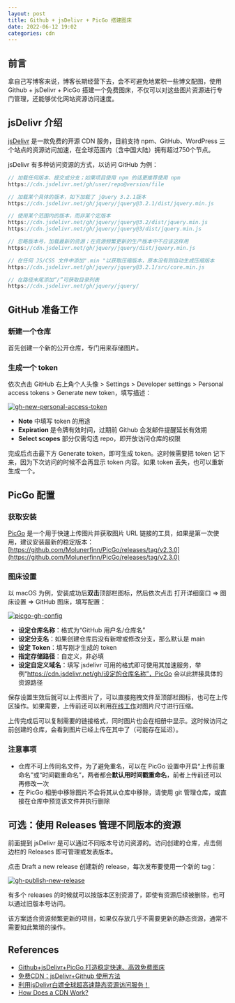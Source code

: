 ```yaml
---
layout: post
title: Github + jsDelivr + PicGo 搭建图床
date: 2022-06-12 19:02
categories: cdn
---
```

## 前言

拿自己写博客来说，博客长期经营下去，会不可避免地累积一些博文配图，使用 Github + jsDelivr + PicGo 搭建一个免费图床，不仅可以对这些图片资源进行专门管理，还能够优化网站资源访问速度。

## jsDelivr 介绍

[jsDelivr](https://www.jsdelivr.com/) 是一款免费的开源 CDN 服务，目前支持 npm、GitHub、WordPress 三个站点的资源访问加速，在全球范围内（含中国大陆）拥有超过750个节点。

jsDelivr 有多种访问资源的方式，以访问 GitHub 为例：

```js
// 加载任何版本、提交或分支；如果项目使用 npm 的话更推荐使用 npm
https://cdn.jsdelivr.net/gh/user/repo@version/file

// 加载某个具体的版本，如下加载了 jQuery 3.2.1版本
https://cdn.jsdelivr.net/gh/jquery/jquery@3.2.1/dist/jquery.min.js

// 使用某个范围内的版本，而非某个定版本
https://cdn.jsdelivr.net/gh/jquery/jquery@3.2/dist/jquery.min.js
https://cdn.jsdelivr.net/gh/jquery/jquery@3/dist/jquery.min.js

// 忽略版本号，加载最新的资源；在资源频繁更新的生产版本中不应该这样用
https://cdn.jsdelivr.net/gh/jquery/jquery/dist/jquery.min.js

// 在任何 JS/CSS 文件中添加".min "以获取压缩版本，原本没有则自动生成压缩版本
https://cdn.jsdelivr.net/gh/jquery/jquery@3.2.1/src/core.min.js

// 在路径末尾添加“/”可获取目录列表
https://cdn.jsdelivr.net/gh/jquery/jquery/
```

## GitHub 准备工作

### 新建一个仓库

首先创建一个新的公开仓库，专门用来存储图片。

### 生成一个 token

依次点击 GitHub 右上角个人头像 > Settings > Developer settings > Personal access tokens > Generate new token，填写描述：

[![gh-new-personal-access-token](https://cdn.jsdelivr.net/gh/toonoisy/asset-hosting/img/gh-new-personal-access-token.jpg)](https://cdn.jsdelivr.net/gh/toonoisy/asset-hosting/img/gh-new-personal-access-token.jpg)

- **Note** 中填写 token 的用途
- **Expiration** 是令牌有效时间，过期前 Github 会发邮件提醒延长有效期
- **Select scopes** 部分仅需勾选 repo，即开放访问仓库的权限

完成后点击最下方 Generate token，即可生成 token。这时候需要把 token 记下来，因为下次访问的时候不会再显示 token 内容。如果 token 丢失，也可以重新生成一个。

## PicGo 配置

### 获取安装

[PicGo](https://github.com/Molunerfinn/PicGo) 是一个用于快速上传图片并获取图片 URL 链接的工具，如果是第一次使用，建议安装最新的稳定版本：[https://github.com/Molunerfinn/PicGo/releases/tag/v2.3.0](https://github.com/Molunerfinn/PicGo/releases/tag/v2.3.0)

### 图床设置

以 macOS 为例，安装成功后**双击**顶部栏图标，然后依次点击 打开详细窗口 => 图床设置 => GitHub 图床，填写配置：

[![picgo-gh-config](https://cdn.jsdelivr.net/gh/toonoisy/asset-hosting/img/picgo-gh-config.jpg)](https://cdn.jsdelivr.net/gh/toonoisy/asset-hosting/img/picgo-gh-config.jpg)

- **设定仓库名称**：格式为“GitHub 用户名/仓库名”
- **设定分支名**：如果创建仓库后没有新增或修改分支，那么默认是 main
- **设定 Token**：填写刚才生成的 token
- **指定存储路径**：自定义，非必填
- **设定自定义域名**：填写 jsdelivr 可用的格式即可使用其加速服务，举例“https://cdn.jsdelivr.net/gh/设定的仓库名称”，PicGo 会以此拼接具体的资源路径

保存设置生效后就可以上传图片了，可以直接拖拽文件至顶部栏图标，也可在上传区操作。如果需要，上传前还可以利用[在线工作](https://tinypng.com/)对图片尺寸进行压缩。

上传完成后可以复制需要的链接格式，同时图片也会在相册中显示。这时候访问之前创建的仓库，会看到图片已经上传在其中了（可能存在延迟）。

### 注意事项

- 仓库不可上传同名文件，为了避免重名，可以在 PicGo 设置中开启“上传前重命名”或“时间戳重命名”，两者都会**默认用时间戳重命名**，前者上传前还可以再修改一次
- 在 PicGo 相册中移除图片不会将其从仓库中移除，请使用 git 管理仓库，或直接在仓库中预览该文件并执行删除

## 可选：使用 Releases 管理不同版本的资源

前面提到 jsDelivr 是可以通过不同版本号访问资源的。访问创建的仓库，点击侧边栏的 Releases 即可管理或发表版本。

点击 Draft a new release 创建新的 release，每次发布要使用一个新的 tag：

[![gh-publish-new-release](https://cdn.jsdelivr.net/gh/toonoisy/asset-hosting/img/gh-publish-new-release.jpg)](https://cdn.jsdelivr.net/gh/toonoisy/asset-hosting/img/gh-publish-new-release.jpg)

有多个 releases 的时候就可以按版本区别资源了，即使有资源后续被删除，也可以通过旧版本号访问。

该方案适合资源频繁更新的项目，如果仅存放几乎不需要更新的静态资源，通常不需要如此繁琐的操作。

## References

- [Github+jsDelivr+PicGo 打造稳定快速、高效免费图床](https://blog.csdn.net/qq_36759224/article/details/98058240)
- [免费CDN：jsDelivr+Github 使用方法](https://blog.csdn.net/qq_36759224/article/details/86936453)
- [利用jsDelivr白嫖全球超高速静态资源访问服务！](https://www.bilibili.com/read/cv4297993)
- [How Does a CDN Work?](https://www.cdnetworks.com/web-performance-blog/how-content-delivery-networks-work/)
